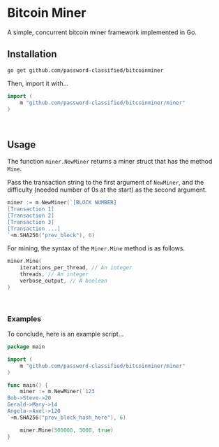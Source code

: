 # Bitcoin Miner

A simple, concurrent bitcoin miner framework implemented in Go.

## Installation

```shell
go get github.com/password-classified/bitcoinminer
```

Then, import it with...

```go
import (
	m "github.com/password-classified/bitcoinminer/miner"
)
```

<br>

## Usage

The function `miner.NewMiner` returns a miner struct that has the method `Mine`.

Pass the transaction string to the first argument of `NewMiner`, and the difficulty (needed number of 0s at the start) as the second argument.

```go
miner := m.NewMiner(`[BLOCK NUMBER]
[Transaction 1]
[Transaction 2]
[Transaction 3]
[Transaction ...]
`+m.SHA256("prev_block"), 6)
```

For mining, the syntax of the `Miner.Mine` method is as follows.

```go
miner.Mine(
	iterations_per_thread, // An integer
	threads, // An integer
	verbose_output, // A boolean
)
```
<br>

### Examples
To conclude, here is an example script...

```go
package main

import (
	m "github.com/password-classified/bitcoinminer/miner"
)

func main() {
	miner := m.NewMiner(`123
Bob->Steve->20
Gerald->Mary->14
Angela->Axel->120
`+m.SHA256("prev_block_hash_here"), 6)

	miner.Mine(500000, 3000, true)
}
```